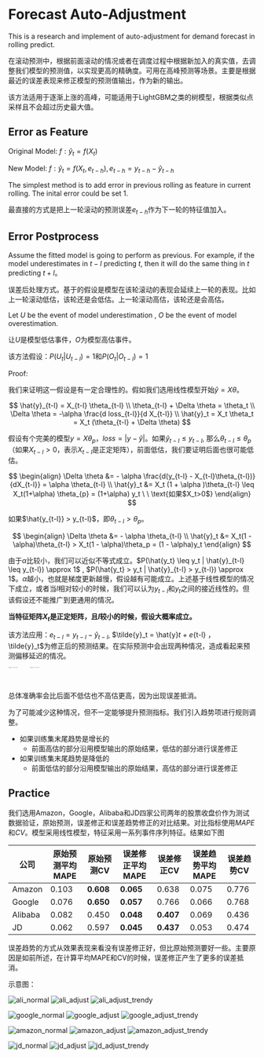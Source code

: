 # Forecast Auto-Adjustment 

This is a research and implement of auto-adjustment for demand forecast in rolling predict. 

在滚动预测中，根据前面滚动的情况或者在调度过程中根据新加入的真实值，去调整我们模型的预测值，以实现更高的精确度。可用在高峰预测等场景。主要是根据最近的误差表现来修正模型的预测值输出，作为新的输出。

该方法适用于逐渐上涨的高峰，可能适用于LightGBM之类的树模型，根据类似点采样且不会超过历史最大值。

## Error as Feature

Original Model: $f: \hat{y}_t = f(X_t)$

New Model: $f: \hat{y}_t = f(X_t, e_{t-h}), e_{t-h} = y_{t-h} - \hat{y}_{t-h}$

The simplest method is to add error in previous rolling as feature in current rolling. The inital error could be set 1. 

最直接的方式是把上一轮滚动的预测误差$e_{t-h}$作为下一轮的特征值加入。

## Error Postprocess

Assume the fitted model is going to perform as previous. For example, if the model underestimates in $t-l$ predicting $t$, then it will do the same thing in $t$ predicting $t+l$。

误差后处理方式。基于的假设是模型在该轮滚动的表现会延续上一轮的表现。比如上一轮滚动低估，该轮还是会低估。上一轮滚动高估，该轮还是会高估。

Let $U$ be the event of model underestimation , $O$ be the event of model overestimation.

让$U$是模型低估事件，$O$为模型高估事件。

该方法假设：$P(U_t | U_{t-l}) = 1$和$P(O_t|O_{t-l}) = 1$

Proof:

我们来证明这一假设是有一定合理性的。假如我们选用线性模型开始$\hat{y} = X\theta$。


$$
\hat{y}_{t-l} = X_{t-l} \theta_{t-l} \\
\theta_{t-l} + \Delta \theta = \theta_t \\
\Delta \theta = -\alpha \frac{d loss_{t-l}}{d X_{t-l}} \\
\hat{y}_t = X_t \theta_t = X_t (\theta_{t-l} + \Delta \theta)
$$

假设有个完美的模型$y = X\theta_p$，$loss = |y - \hat{y}|$。如果$\hat{y}_{t-l} \leq y_{t-l}$, 那么$\theta_{t-l} \leq \theta_p$ （如果$X_{t-l} > 0$，表示$X_{t-l}$是正定矩阵），前面低估，我们要证明后面也很可能低估。

$$
\begin{align}
\Delta \theta &= - \alpha \frac{d(y_{t-l} - X_{t-l}\theta_{t-l})}{dX_{t-l}} = \alpha \theta_{t-l} \\
\hat{y}_t &= X_t (1 + \alpha )\theta_{t-l} \leq X_t(1+\alpha) \theta_{p} = (1+\alpha) y_t
\ \ \text{如果$X_t>0$}
\end{align} 
$$


如果$\hat{y_{t-l}} > y_{t-l}$，即$\theta_{t-l} > \theta_p$。


$$
\begin{align}
\Delta \theta &= - \alpha \theta_{t-l} \\
\hat{y}_t &= X_t(1 - \alpha)\theta_{t-l} > X_t(1 - \alpha)\theta_p = (1 - \alpha)y_t 
\end{align}
$$

由于$\alpha$比较小，我们可以近似不等式成立。$P(\hat{y_t} \leq y_t | \hat{y}_{t-l} \leq y_{t-l}) \approx 1$ , $P(\hat{y_t} > y_t | \hat{y}_{t-l} > y_{t-l}) \approx 1$。$\alpha$越小，也就是梯度更新越慢，假设越有可能成立。上述基于线性模型的情况下成立，或者当$l$相对较小的时候，我们可以认为$y_{t-l}$和$y_t$之间的接近线性的。但该假设还不能推广到更通用的情况。

**当特征矩阵$X_t$是正定矩阵，且$l$较小的时候，假设大概率成立。**

该方法应用：$e_{t-l} = y_{t-l} - \hat{y}_{t-l}$, $\tilde{y}_t = \hat{y}_t + e_{t-l} $，$\tilde{y}_t$为修正后的预测结果。在实际预测中会出现两种情况，造成看起来预测偏移延迟的情况。

<p float="left">
<img src="https://raw.githubusercontent.com/jingw2/solver/master/forecast_auto_adjustment/images/error_adjust1.png" alt="image-20201106143949164" style="zoom:10%;" width="400" height="300" />
<img src="https://raw.githubusercontent.com/jingw2/solver/master/forecast_auto_adjustment/images/error_adjust2.png" alt="image-20201106144305474" style="zoom:10%;"  width="400" height="300"/>
</p>

总体准确率会比后面不低估也不高估更高，因为出现误差抵消。

为了可能减少这种情况，但不一定能够提升预测指标。我们引入趋势项进行规则调整。

* 如果训练集末尾趋势是增长的
  * 前面高估的部分沿用模型输出的原始结果，低估的部分进行误差修正
* 如果训练集末尾趋势是降低的
  * 前面低估的部分沿用模型输出的原始结果，高估的部分进行误差修正

## Practice

我们选用Amazon，Google，Alibaba和JD四家公司两年的股票收盘价作为测试数据验证，原始预测，误差修正和误差趋势修正的对比结果。对比指标使用$MAPE$和$CV$。模型采用线性模型，特征采用一系列事件序列特征。结果如下图

| 公司    | 原始预测平均MAPE | 原始预测CV | 误差修正平均MAPE | 误差修正CV | 误差趋势平均MAPE | 误差趋势CV |
| ------- | ---------------- | ---------- | ---------------- | ---------- | ---------------- | ---------- |
| Amazon  | 0.103            | **0.608**  | **0.065**        | 0.638      | 0.075            | 0.776      |
| Google  | 0.076            | **0.650**  | **0.057**        | 0.766      | 0.066            | 0.768      |
| Alibaba | 0.082            | 0.450      | **0.048**        | **0.407**  | 0.069            | 0.436      |
| JD      | 0.062            | 0.597      | **0.045**        | **0.437**  | 0.053            | 0.474      |

误差趋势的方式从效果表现来看没有误差修正好，但比原始预测要好一些。主要原因是如前所述，在计算平均MAPE和CV的时候，误差修正产生了更多的误差抵消。

示意图：

![ali_normal](https://github.com/jingw2/solver/tree/master/forecast_auto_adjustment/images/alibaba_stock_normal_forecast.png) 
![ali_adjust](https://github.com/jingw2/solver/tree/master/forecast_auto_adjustment/images/alibaba_stock_adjust_forecast.png)
![ali_adjust_trendy](https://github.com/jingw2/solver/tree/master/forecast_auto_adjustment/images/alibaba_stock_adjust_trendy_forecast.png)

![google_normal](https://github.com/jingw2/solver/tree/master/forecast_auto_adjustment/images/google_stock_normal_forecast.png) 
![google_adjust](https://github.com/jingw2/solver/tree/master/forecast_auto_adjustment/images/google_stock_adjust_forecast.png)
![google_adjust_trendy](https://github.com/jingw2/solver/tree/master/forecast_auto_adjustment/images/google_stock_adjust_trendy_forecast.png)

![amazon_normal](https://github.com/jingw2/solver/tree/master/forecast_auto_adjustment/images/amazon_stock_normal_forecast.png) 
![amazon_adjust](https://github.com/jingw2/solver/tree/master/forecast_auto_adjustment/images/amazon_stock_adjust_forecast.png)
![amazon_adjust_trendy](https://github.com/jingw2/solver/tree/master/forecast_auto_adjustment/images/amazon_stock_adjust_trendy_forecast.png)

![jd_normal](https://github.com/jingw2/solver/tree/master/forecast_auto_adjustment/images/jd_stock_normal_forecast.png) 
![jd_adjust](https://github.com/jingw2/solver/tree/master/forecast_auto_adjustment/images/jd_stock_adjust_forecast.png)
![jd_adjust_trendy](https://github.com/jingw2/solver/tree/master/forecast_auto_adjustment/images/jd_stock_adjust_trendy_forecast.png)

